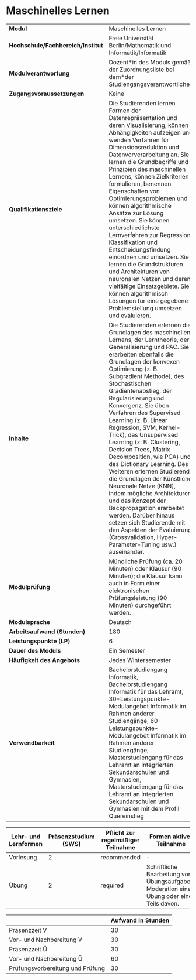 # Maschinelles Lernen
|                                    |   |
|------------------------------------|---|
|**Modul**                           | Maschinelles Lernen |
|**Hochschule/Fachbereich/Institut** | Freie Universität Berlin/Mathematik und Informatik/Informatik |
|**Modulverantwortung**              | Dozent\*in des Moduls gemäß der Zuordnungsliste bei dem\*der Studiengangsverantwortlichen |
|**Zugangsvoraussetzungen**          | Keine |
|**Qualifikationsziele**             | Die Studierenden lernen Formen der Datenrepräsentation und deren Visualisierung, können Abhängigkeiten aufzeigen und wenden Verfahren für Dimensionsreduktion und Datenvorverarbeitung an. Sie lernen die Grundbegriffe und Prinzipien des maschinellen Lernens, können Zielkriterien formulieren, benennen Eigenschaften von Optimierungsproblemen und können algorithmische Ansätze zur Lösung umsetzen. Sie können unterschiedlichste Lernverfahren zur Regression, Klassifikation und Entscheidungsfindung einordnen und umsetzen. Sie lernen die Grundstrukturen und Architekturen von neuronalen Netzen und deren vielfältige Einsatzgebiete. Sie können algorithmisch Lösungen für eine gegebene Problemstellung umsetzen und evaluieren. |
|**Inhalte**                         | Die Studierenden erlernen die Grundlagen des maschinellen Lernens, der Lerntheorie, der Generalisierung und PAC. Sie erarbeiten ebenfalls die Grundlagen der konvexen Optimierung (z. B. Subgradient Methode), des Stochastischen Gradientenabstieg, der Regularisierung und Konvergenz. Sie üben Verfahren des Supervised Learning (z. B. Linear Regression, SVM, Kernel-Trick), des Unsupervised Learning (z. B. Clustering, Decision Trees, Matrix Decomposition, wie PCA) und des Dictionary Learning. Des Weiteren erlernen Studierende die Grundlagen der Künstliche Neuronale Netze (KNN), indem mögliche Architekturen und das Konzept der Backpropagation erarbeitet werden. Darüber hinaus setzen sich Studierende mit den Aspekten der Evaluierung (Crossvalidation, Hyper-Parameter-Tuning usw.) auseinander. |
|**Modulprüfung**                    | Mündliche Prüfung (ca. 20 Minuten) oder Klausur (90 Minuten); die Klausur kann auch in Form einer elektronischen Prüfungsleistung (90 Minuten) durchgeführt werden. |
|**Modulsprache**                    | Deutsch |
|**Arbeitsaufwand (Stunden)**        | 180 |
|**Leistungspunkte (LP)**            | 6 |
|**Dauer des Moduls**                | Ein Semester |
|**Häufigkeit des Angebots**         | Jedes Wintersemester |
|**Verwendbarkeit**                  | Bachelorstudiengang Informatik, Bachelorstudiengang Informatik für das Lehramt, 30-Leistungspunkte-Modulangebot Informatik im Rahmen anderer Studiengänge, 60-Leistungspunkte-Modulangebot Informatik im Rahmen anderer Studiengänge, Masterstudiengang für das Lehramt an Integrierten Sekundarschulen und Gymnasien, Masterstudiengang für das Lehramt an Integrierten Sekundarschulen und Gymnasien mit dem Profil Quereinstieg |

| Lehr- und Lernformen | Präsenzstudium <br> (SWS) | Pflicht zur regelmäßiger Teilnahme | Formen aktiver Teilnahme |
| ---------------------|---------------------------|------------------------------------|------------------------- |
| Vorlesung            | 2                         | recommended                        | -                        |
| Übung                | 2                         | required                           | Schriftliche Bearbeitung von Übungsaufgaben. Moderation einer Übung oder eines Teils davon. |

|   | Aufwand in Stunden |
| - |--------------------|
| Präsenzzeit V                            | 30    |
| Vor- und Nachbereitung V                 | 30    |
| Präsenzzeit Ü                            | 30    |
| Vor- und Nachbereitung Ü                 | 60    |
| Prüfungsvorbereitung und Prüfung         | 30    |
